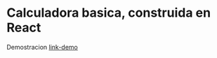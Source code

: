 # Calculadora basica, construida en React


Demostracion [link-demo](https://chpgmz.github.io/calculadora-basica/)

